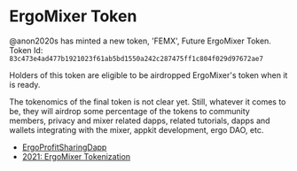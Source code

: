 
# ErgoMixer Token

@anon2020s has minted a new token, 'FEMX', Future ErgoMixer Token.
Token Id: `83c473e4ad477b1921023f61ab5bd1550a242c287475ff1c804f029d97672ae7`

Holders of this token are eligible to be airdropped ErgoMixer's token when it is ready.

The tokenomics of the final token is not clear yet. Still, whatever it comes to be, they will airdrop some percentage of the tokens to community members, privacy and mixer related dapps, related tutorials, dapps and wallets integrating with the mixer, appkit development, ergo DAO, etc.

- [ErgoProfitSharingDapp](https://github.com/mhssamadani/ErgoProfitSharingDapp)
- [2021: ErgoMixer Tokenization](https://www.ergoforum.org/t/ergomixer-tokenization/648)
